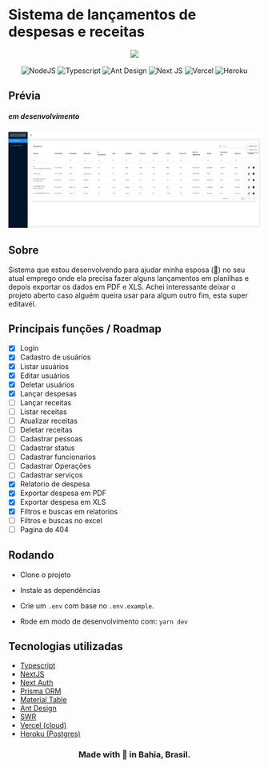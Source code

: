 # Sistema de lançamentos de despesas e receitas

<div align="center">
    <img src="https://cdn-icons-png.flaticon.com/512/888/888868.png" width="200">
</div>
<p align="center">
<img alt="NodeJS" src="https://img.shields.io/badge/node.js%20-%2343853D.svg?&style=for-the-badge&logo=node.js&logoColor=white"/>
<img alt="Typescript" src="https://img.shields.io/badge/TypeScript-007ACC?style=for-the-badge&logo=typescript&logoColor=white"/>
<img alt="Ant Design" src="https://img.shields.io/badge/Ant%20Design-1890FF?style=for-the-badge&logo=antdesign&logoColor=white"/>
<img alt="Next JS" src="https://img.shields.io/badge/next%20js%20-%23000000.svg?&style=for-the-badge&logo=next.js&logoColor=white"/>
<img alt="Vercel" src="https://img.shields.io/badge/vercel%20-%23000000.svg?&style=for-the-badge&logo=vercel&logoColor=white"/>
<img alt="Heroku" src="https://img.shields.io/badge/Heroku-430098?style=for-the-badge&logo=heroku&logoColor=white"/>
</p>

## Prévia

##### em desenvolvimento

![Prévia do sistema](previa.png)

## Sobre

Sistema que estou desenvolvendo para ajudar minha esposa (💙) no seu atual emprego onde ela precisa fazer alguns lançamentos em planilhas e depois exportar os dados em PDF e XLS.
Achei interessante deixar o projeto aberto caso alguém queira usar para algum outro fim, esta super editavél.

## Principais funções / Roadmap

- [x] Login
- [x] Cadastro de usuários
- [x] Listar usuários
- [x] Editar usuários
- [x] Deletar usuários
- [x] Lançar despesas
- [ ] Lançar receitas
- [ ] Listar receitas
- [ ] Atualizar receitas
- [ ] Deletar receitas
- [ ] Cadastrar pessoas
- [ ] Cadastrar status
- [ ] Cadastrar funcionarios
- [ ] Cadastrar Operações
- [ ] Cadastrar serviços
- [x] Relatorio de despesa
- [x] Exportar despesa em PDF
- [x] Exportar despesa em XLS
- [x] Filtros e buscas em relatorios
- [ ] Filtros e buscas no excel
- [ ] Pagina de 404

## Rodando

- Clone o projeto

- Instale as dependências

- Crie um `.env` com base no `.env.example`.

- Rode em modo de desenvolvimento com: `yarn dev`

## Tecnologias utilizadas

- [Typescript](https://www.typescriptlang.org/)
- [NextJS](https://nextjs.org/)
- [Next Auth](https://next-auth.js.org/)
- [Prisma ORM](https://www.prisma.io/)
- [Material Table](https://material-table-core.com/)
- [Ant Design](https://ant.design/)
- [SWR](https://swr.vercel.app/)
- [Vercel (cloud)](https://vercel.com)
- [Heroku (Postgres)](https://heroku.com/)

<div align="center">

### Made with 💙 in Bahia, Brasil.

</div>
